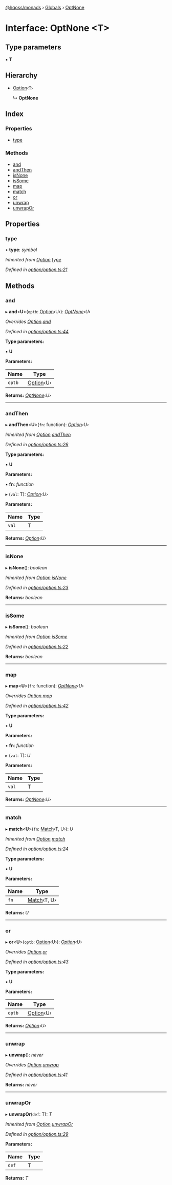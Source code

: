 [@hqoss/monads](../README.md) › [Globals](../globals.md) › [OptNone](optnone.md)

# Interface: OptNone <**T**>

## Type parameters

▪ **T**

## Hierarchy

* [Option](option.md)‹T›

  ↳ **OptNone**

## Index

### Properties

* [type](optnone.md#type)

### Methods

* [and](optnone.md#and)
* [andThen](optnone.md#andthen)
* [isNone](optnone.md#isnone)
* [isSome](optnone.md#issome)
* [map](optnone.md#map)
* [match](optnone.md#match)
* [or](optnone.md#or)
* [unwrap](optnone.md#unwrap)
* [unwrapOr](optnone.md#unwrapor)

## Properties

###  type

• **type**: *symbol*

*Inherited from [Option](option.md).[type](option.md#type)*

*Defined in [option/option.ts:21](https://github.com/qworks-io/monads/blob/61eb289/src/option/option.ts#L21)*

## Methods

###  and

▸ **and**<**U**>(`optb`: [Option](option.md)‹U›): *[OptNone](optnone.md)‹U›*

*Overrides [Option](option.md).[and](option.md#and)*

*Defined in [option/option.ts:44](https://github.com/qworks-io/monads/blob/61eb289/src/option/option.ts#L44)*

**Type parameters:**

▪ **U**

**Parameters:**

Name | Type |
------ | ------ |
`optb` | [Option](option.md)‹U› |

**Returns:** *[OptNone](optnone.md)‹U›*

___

###  andThen

▸ **andThen**<**U**>(`fn`: function): *[Option](option.md)‹U›*

*Inherited from [Option](option.md).[andThen](option.md#andthen)*

*Defined in [option/option.ts:26](https://github.com/qworks-io/monads/blob/61eb289/src/option/option.ts#L26)*

**Type parameters:**

▪ **U**

**Parameters:**

▪ **fn**: *function*

▸ (`val`: T): *[Option](option.md)‹U›*

**Parameters:**

Name | Type |
------ | ------ |
`val` | T |

**Returns:** *[Option](option.md)‹U›*

___

###  isNone

▸ **isNone**(): *boolean*

*Inherited from [Option](option.md).[isNone](option.md#isnone)*

*Defined in [option/option.ts:23](https://github.com/qworks-io/monads/blob/61eb289/src/option/option.ts#L23)*

**Returns:** *boolean*

___

###  isSome

▸ **isSome**(): *boolean*

*Inherited from [Option](option.md).[isSome](option.md#issome)*

*Defined in [option/option.ts:22](https://github.com/qworks-io/monads/blob/61eb289/src/option/option.ts#L22)*

**Returns:** *boolean*

___

###  map

▸ **map**<**U**>(`fn`: function): *[OptNone](optnone.md)‹U›*

*Overrides [Option](option.md).[map](option.md#map)*

*Defined in [option/option.ts:42](https://github.com/qworks-io/monads/blob/61eb289/src/option/option.ts#L42)*

**Type parameters:**

▪ **U**

**Parameters:**

▪ **fn**: *function*

▸ (`val`: T): *U*

**Parameters:**

Name | Type |
------ | ------ |
`val` | T |

**Returns:** *[OptNone](optnone.md)‹U›*

___

###  match

▸ **match**<**U**>(`fn`: [Match](match.md)‹T, U›): *U*

*Inherited from [Option](option.md).[match](option.md#match)*

*Defined in [option/option.ts:24](https://github.com/qworks-io/monads/blob/61eb289/src/option/option.ts#L24)*

**Type parameters:**

▪ **U**

**Parameters:**

Name | Type |
------ | ------ |
`fn` | [Match](match.md)‹T, U› |

**Returns:** *U*

___

###  or

▸ **or**<**U**>(`optb`: [Option](option.md)‹U›): *[Option](option.md)‹U›*

*Overrides [Option](option.md).[or](option.md#or)*

*Defined in [option/option.ts:43](https://github.com/qworks-io/monads/blob/61eb289/src/option/option.ts#L43)*

**Type parameters:**

▪ **U**

**Parameters:**

Name | Type |
------ | ------ |
`optb` | [Option](option.md)‹U› |

**Returns:** *[Option](option.md)‹U›*

___

###  unwrap

▸ **unwrap**(): *never*

*Overrides [Option](option.md).[unwrap](option.md#unwrap)*

*Defined in [option/option.ts:41](https://github.com/qworks-io/monads/blob/61eb289/src/option/option.ts#L41)*

**Returns:** *never*

___

###  unwrapOr

▸ **unwrapOr**(`def`: T): *T*

*Inherited from [Option](option.md).[unwrapOr](option.md#unwrapor)*

*Defined in [option/option.ts:29](https://github.com/qworks-io/monads/blob/61eb289/src/option/option.ts#L29)*

**Parameters:**

Name | Type |
------ | ------ |
`def` | T |

**Returns:** *T*
